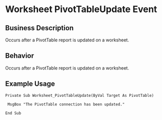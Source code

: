 # Worksheet PivotTableUpdate Event

## Business Description
Occurs after a PivotTable report is updated on a worksheet.

## Behavior
Occurs after a PivotTable report is updated on a worksheet.

## Example Usage
```vba
Private Sub Worksheet_PivotTableUpdate(ByVal Target As PivotTable) 
 
 MsgBox "The PivotTable connection has been updated." 
 
End Sub
```
